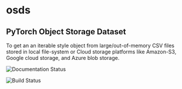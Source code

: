 # osds

## **PyTorch Object Storage Dataset**

To get an an iterable style object from large/out-of-memory CSV files stored in local file-system or Cloud storage platforms like Amazon-S3, Google cloud storage, and Azure blob storage.

![Documentation Status](https://readthedocs.org/projects/osds/badge/?version=latest)

![Build Status](https://travis-ci.com/Laay/osds.svg?branch=master)





